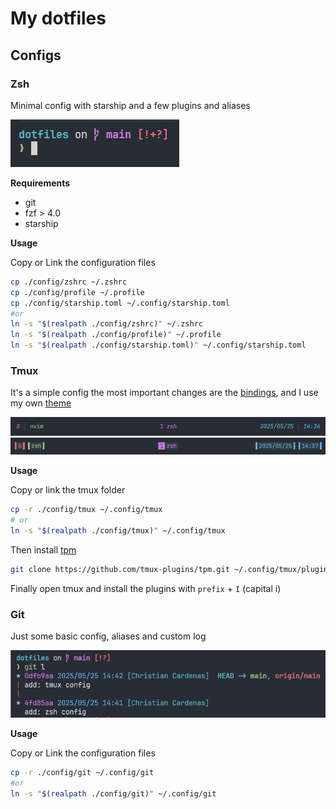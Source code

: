 # My dotfiles

## Configs

### Zsh

Minimal config with starship and a few plugins and aliases

![zsh screenshot](./assets/zsh_screenshot.png)

**Requirements**

- git
- fzf > 4.0
- starship

**Usage**

Copy or Link the configuration files

```bash
cp ./config/zshrc ~/.zshrc
cp ./config/profile ~/.profile
cp ./config/starship.toml ~/.config/starship.toml
#or
ln -s "$(realpath ./config/zshrc)" ~/.zshrc
ln -s "$(realpath ./config/profile)" ~/.profile
ln -s "$(realpath ./config/starship.toml)" ~/.config/starship.toml
```

### Tmux

It's a simple config the most important changes are the [bindings](./config/tmux/KEYMAPS.md), and I use my own [theme](https://github.com/nihilc/tmux.theme)

![tmux screenshot](./assets/tmux_screenshot_1.png)
![tmux screenshot](./assets/tmux_screenshot_2.png)

**Usage**

Copy or link the tmux folder

```bash
cp -r ./config/tmux ~/.config/tmux
# or
ln -s "$(realpath ./config/tmux)" ~/.config/tmux
```

Then install [tpm](https://github.com/tpm/tpm)

```bash
git clone https://github.com/tmux-plugins/tpm.git ~/.config/tmux/plugins/tpm
```

Finally open tmux and install the plugins with `prefix` + `I` (capital i)

### Git

Just some basic config, aliases and custom log

![git screenshot](./assets/git_screenshot.png)

**Usage**

Copy or Link the configuration files

```bash
cp -r ./config/git ~/.config/git
#or
ln -s "$(realpath ./config/git)" ~/.config/git
```

